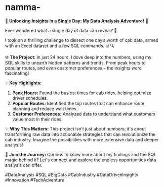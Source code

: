 # namma-

🚖 **Unlocking Insights in a Single Day: My Data Analysis Adventure!** 🚖

Ever wondered what a single day of data can reveal? 🌟

I took on a thrilling challenge to dissect one day’s worth of cab data, armed with an Excel dataset and a few SQL commands. 📊🔍

🌐 **The Project:**
In just 24 hours, I dove deep into the numbers, using my SQL skills to unearth hidden patterns and trends. From peak hours to popular routes, and even customer preferences – the insights were fascinating!

💡 **Key Highlights:**
1. **Peak Hours:** Found the busiest times for cab rides, helping optimize driver schedules.
2. **Popular Routes:** Identified the top routes that can enhance route planning and reduce wait times.
3. **Customer Preferences:** Analyzed data to understand what customers value most in their rides.

✨ **Why This Matters:**
This project isn't just about numbers; it's about transforming raw data into actionable strategies that can revolutionize the cab industry. Imagine the possibilities with more extensive data and deeper analysis!

🚀 **Join the Journey:**
Curious to know more about my findings and the SQL magic behind it? Let's connect and explore the endless opportunities data analysis can offer. 

#DataAnalysis #SQL #BigData #CabIndustry #DataDrivenInsights #Innovation #TechAdventure
